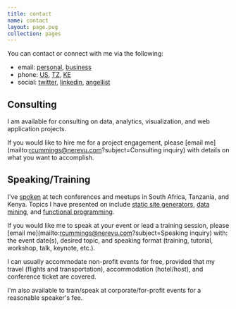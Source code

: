 ```yaml
---
title: contact
name: contact
layout: page.pug
collection: pages
---
```


You can contact or connect with me via the following:

* email: [personal](mailto:reubano@gmail.com), [business](mailto:rcummings@nerevu.com)
* phone: [US](tel:+12347382266), [TZ](tel:+255756477318), [KE](tel:+254703576035)
* social: [twitter](//twitter.com/reubano), [linkedin](//www.linkedin.com/in/reubano), [angellist](//angel.co/reubano)

## Consulting

I am available for consulting on data, analytics, visualization, and web application projects. 

If you would like to hire me for a project engagement, please [email me](mailto:rcummings@nerevu.com?subject=Consulting inquiry) with details on what you want to accomplish.

## Speaking/Training

I've [spoken](//lanyrd.com/profile/reubano/) at tech conferences and meetups in South Africa, Tanzania, and Kenya. Topics I have presented on include [static site generators](//speakerdeck.com/reubano/static-sites-and-generators-ftw), [data mining](//www.youtube.com/watch?v=05C_E1wyT1I), and [functional programming](//speakerdeck.com/reubano/intro-to-functional-programming). 

If you would like me to speak at your event or lead a training session, please [email me](mailto:rcummings@nerevu.com?subject=Speaking inquiry) with: the event date(s), desired topic, and speaking format (training, tutorial, workshop, talk, keynote, etc.).

I can usually accommodate non-profit events for free, provided that my travel (flights and transportation), accommodation (hotel/host), and conference ticket are covered.

I'm also available to train/speak at corporate/for-profit events for a reasonable speaker's fee.
